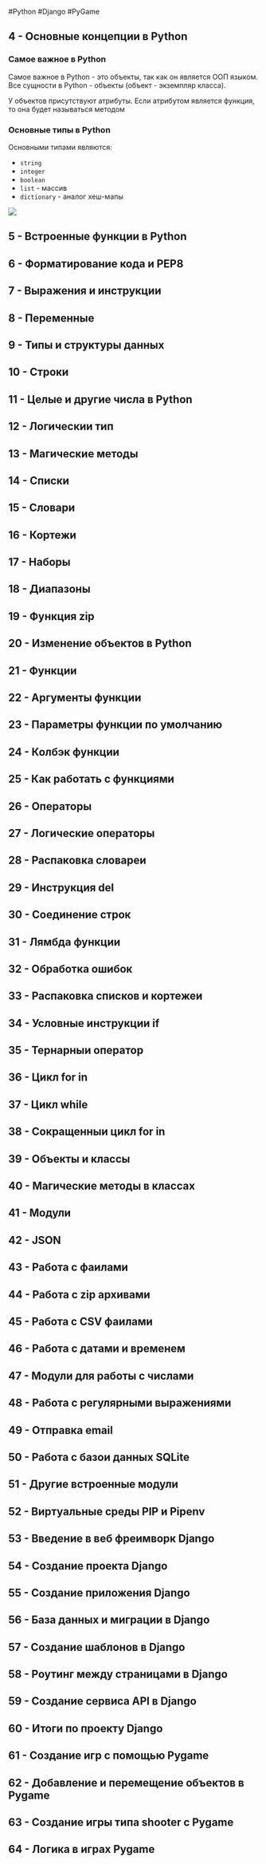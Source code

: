 #Python #Django #PyGame

## 4 - Основные концепции в Python

### Самое важное в Python

Самое важное в Python - это объекты, так как он является ООП языком. Все сущности в Python - объекты (объект - экземпляр класса).

У объектов присутствуют атрибуты. Если атрибутом является функция, то она будет называться методом

### Основные типы в Python

Основными типами являются:
- `string`
- `integer`
- `boolean`
- `list` - массив
- `dictionary` - аналог хеш-мапы

![](_png/Pasted%20image%2020230808184540.png)

## 5 - Встроенные функции в Python






## 6 - Форматирование кода и PEP8






## 7 - Выражения и инструкции






## 8 - Переменные






## 9 - Типы и структуры данных






## 10 - Строки






## 11 - Целые и другие числа в Python






## 12 - Логическии тип






## 13 - Магические методы






## 14 - Списки






## 15 - Словари






## 16 - Кортежи






## 17 - Наборы






## 18 - Диапазоны






## 19 - Функция zip






## 20 - Изменение объектов в Python






## 21 - Функции






## 22 - Аргументы функции






## 23 - Параметры функции по умолчанию






## 24 - Колбэк функции






## 25 - Как работать с функциями






## 26 - Операторы






## 27 - Логические операторы






## 28 - Распаковка словареи






## 29 - Инструкция del






## 30 - Соединение строк






## 31 - Лямбда функции






## 32 - Обработка ошибок






## 33 - Распаковка списков и кортежеи






## 34 - Условные инструкции if






## 35 - Тернарныи оператор






## 36 - Цикл for in






## 37 - Цикл while






## 38 - Сокращенныи цикл for in






## 39 - Объекты и классы






## 40 - Магические методы в классах






## 41 - Модули






## 42 - JSON






## 43 - Работа с фаилами






## 44 - Работа с zip архивами






## 45 - Работа с CSV фаилами






## 46 - Работа с датами и временем






## 47 - Модули для работы с числами






## 48 - Работа с регулярными выражениями






## 49 - Отправка email






## 50 - Работа с базои данных SQLite






## 51 - Другие встроенные модули






## 52 - Виртуальные среды PIP и Pipenv






## 53 - Введение в веб фреимворк Django






## 54 - Создание проекта Django






## 55 - Создание приложения Django






## 56 - База данных и миграции в Django






## 57 - Создание шаблонов в Django






## 58 - Роутинг между страницами в Django






## 59 - Создание сервиса API в Django






## 60 - Итоги по проекту Django






## 61 - Создание игр с помощью Pygame






## 62 - Добавление и перемещение объектов в Pygame






## 63 - Создание игры типа shooter с Pygame






## 64 - Логика в играх Pygame




